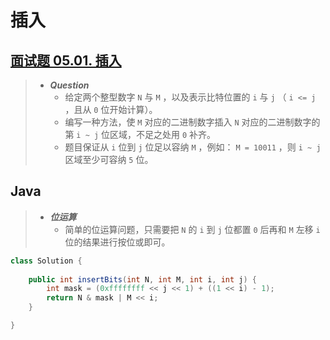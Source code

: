 # 插入

## [面试题 05.01. 插入](https://leetcode.cn/problems/insert-into-bits-lcci/)

> - ***Question***
>   - 给定两个整型数字 `N` 与 `M` ，以及表示比特位置的 `i` 与 `j` （ `i <= j` ，且从 `0` 位开始计算）。
>   - 编写一种方法，使 `M` 对应的二进制数字插入 `N` 对应的二进制数字的第 `i ~ j` 位区域，不足之处用 `0` 补齐。
>   - 题目保证从 `i` 位到 `j` 位足以容纳 `M` ，例如： `M = 10011` ，则 `i ~ j` 区域至少可容纳 `5` 位。

## Java

> - ***位运算***
>   - 简单的位运算问题，只需要把 `N` 的 `i` 到 `j` 位都置 `0` 后再和 `M` 左移 `i` 位的结果进行按位或即可。

```java
class Solution {
    
    public int insertBits(int N, int M, int i, int j) {
        int mask = (0xffffffff << j << 1) + ((1 << i) - 1);
        return N & mask | M << i;
    }

}
```
